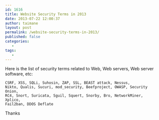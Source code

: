 ```yaml
---
id: 1616
title: Website Security Terms in 2013
date: 2013-07-22 12:00:37
author: taimane
layout: post
permalink: /website-security-terms-in-2013/
published: false
categories:
   -
tags:
   -
---
```

Here is the list of security terms related to Web, Web servers, Web server software, etc:



<code>CSRF, XSS, SQLi, Suhosin, ZAP, SSL, BEAST attack, Nessus, Nikto, Qualis, Sucuri, mod_security, Beefproject, OWASP, Security Onion, RC4, Snort, Suricata, Sguil, Squert, Snorby, Bro, NetworkMiner, Xplico, Fail2ban, DDOS Deflate</code>



Thanks



  

